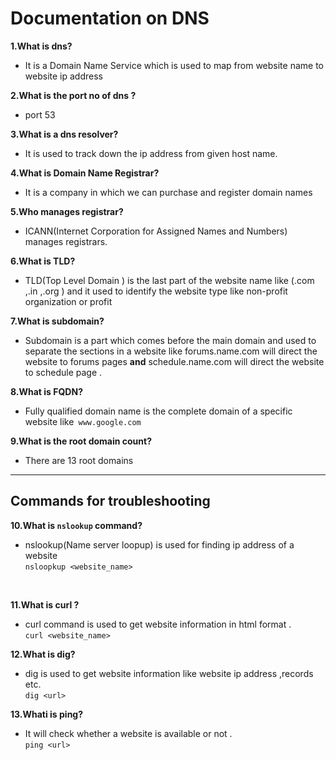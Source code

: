 # Documentation on DNS


**1.What is dns?** <br />
*  It is a Domain Name Service which is used to map from website name to website ip address

**2.What is the port no of dns ?** <br />
*  port 53

**3.What is a dns resolver?** <br />
*  It is used to track down the ip address from given host name.

**4.What is Domain Name Registrar?**<br />
*  It is a company in which we can purchase and register domain names

**5.Who manages registrar?**<br />
* ICANN(Internet Corporation for Assigned Names and Numbers) manages registrars.

**6.What is TLD?**<br />
* TLD(Top Level Domain ) is the last part of the website name like (.com ,.in ,.org ) and it used to identify the website type like non-profit organization or profit 

**7.What is subdomain?** <br />
* Subdomain is a part which comes before the main domain and used to separate the sections in a website like forums.name.com will direct the website to forums pages **and** schedule.name.com will direct the website to schedule page .

**8.What is FQDN?** <br />
* Fully qualified domain name is the complete domain of a specific website like` www.google.com`

**9.What is the root domain count?** <br />
* There are 13 root domains 


***
## Commands for troubleshooting 

**10.What is `nslookup` command?** <br />
* nslookup(Name server loopup) is used for finding ip address of a website  <br />
`nsloopkup <website_name>`
 <br />

**11.What is curl ?** <br />
* curl command is used to get website information in html format . <br />
`curl <website_name>`

**12.What is dig?** <br />
* dig is used to get website information like website ip address ,records etc. <br />
`dig <url>`

**13.Whati is ping?** <br />
* It will check whether a website is available or not . <br />
`ping <url>`
